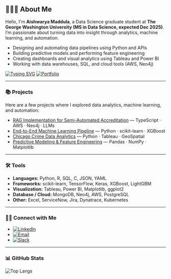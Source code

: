 ## 🙋🏻‍♀️ About Me

Hello, I'm **Aishwarya Maddula**, a Data Science graduate student at **The George Washington University (MS in Data Science, expected Dec 2025)**.  
I’m passionate about turning data into insight through analytics, machine learning, and automation.  

- Designing and automating data pipelines using Python and APIs  
- Building predictive models and performing feature engineering  
- Creating dashboards and visual analytics using Tableau and Power BI  
- Working with data warehouses, SQL, and cloud tools (AWS, Neo4j)

[![Typing SVG](https://readme-typing-svg.demolab.com?font=Poppins&size=22&duration=3000&pause=1000&color=1D72B8&width=435&lines=Want+to+know+more+about+my+work?;View+my+portfolio👇)](https://github.com/AishwaryaMaddula)
[![Portfolio](https://img.shields.io/badge/Portfolio-Click_Here_to_Data_Dive_into_my_work-blue?style=flat-square)](https://aishwaryamaddula.github.io/AishwaryaMaddula/)

---

### 📚 Projects

Here are a few projects where I explored data analytics, machine learning, and automation:

- [RAG Implementation for Semi-Automated Accreditation](https://github.com/AishwaryaMaddula) — TypeScript · AWS · Neo4j · LLMs  
- [End-to-End Machine Learning Pipeline](https://github.com/AishwaryaMaddula) — Python · scikit-learn · XGBoost  
- [Chicago Crime Data Analytics](https://github.com/AishwaryaMaddula) — Python · Tableau · GeoSpatial  
- [Predictive Modeling & Feature Engineering](https://github.com/AishwaryaMaddula) — Pandas · NumPy · Matplotlib  

---

### 🛠️ Tools

- **Languages:** Python, R, SQL, C, JSON, YAML  
- **Frameworks:** scikit-learn, TensorFlow, Keras, XGBoost, LightGBM  
- **Visualization:** Tableau, Power BI, Matplotlib, ggplot2  
- **Database / Cloud:** MongoDB, Neo4j, AWS, PostgreSQL  
- **Other:** Excel, ServiceNow, Jira, Dynatrace, Kubernetes  

---

### 👋🏻 Connect with Me


- [![LinkedIn](https://img.shields.io/badge/LinkedIn-Aishwarya_Maddula-blue?style=flat&logo=linkedin)](https://www.linkedin.com/in/aishwarya-maddula/)
- [![Email](https://img.shields.io/badge/Email-aish.maddula@gmail.com-red?style=flat&logo=gmail&logoColor=white)](mailto:aish.maddula@gmail.com)
- [![Slack](https://img.shields.io/badge/Slack-Aishwarya_Maddula-4A154B?style=flat&logo=slack&logoColor=white)](https://slack.com)

---

### 📊 GitHub Stats

![Top Langs](https://github-readme-stats.vercel.app/api/top-langs/?username=AishwaryaMaddula&theme=default&layout=compact)
